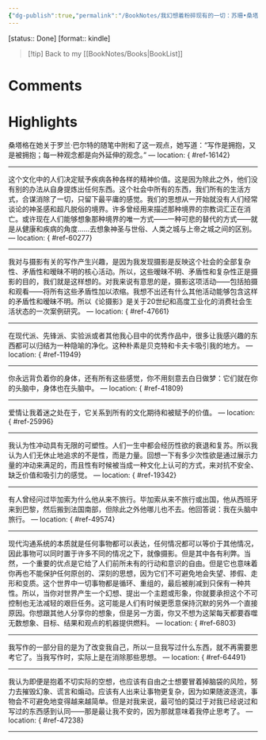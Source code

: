 ```yaml
---
{"dg-publish":true,"permalink":"/BookNotes/我幻想着粉碎现有的一切：苏珊•桑塔格访谈录/","title":"我幻想着粉碎现有的一切：苏珊•桑塔格访谈录","noteIcon":""}
---
```


[status:: Done]
[format:: kindle]

>[!tip] Back to my [[BookNotes/Books\|BookList]]

# Comments

# Highlights

桑塔格在她关于罗兰·巴尔特的随笔中附和了这一观点，她写道：“写作是拥抱，又是被拥抱；每一种观念都是向外延伸的观念。” — location: []()
{ #ref-16142}


---
这个文化中的人们决定赋予疾病各种各样的精神价值。这是因为除此之外，他们没有别的办法从自身提炼出任何东西。这个社会中所有的东西，我们所有的生活方式，合谋消除了一切，只留下最平庸的感觉。我们的思想从一开始就没有人们经常谈论的神圣感和超凡脱俗的境界。许多曾经用来描述那种境界的宗教词汇正在消亡。或许现在人们能够想象那种境界的唯一方式——一种可悲的替代的方式——就是从健康和疾病的角度……去想象神圣与世俗、人类之城与上帝之城之间的区别。 — location: []()
{ #ref-60277}


---
我对与摄影有关的写作产生兴趣，是因为我发现摄影是反映这个社会的全部复杂性、矛盾性和暧昧不明的核心活动。所以，这些暧昧不明、矛盾性和复杂性正是摄影的目的，我们就是这样想的。对我来说有意思的是，摄影这项活动——包括拍摄和观看——将所有这些矛盾性加以浓缩。我想不出还有什么其他活动能够包含这样的矛盾性和暧昧不明。所以《论摄影》是关于20世纪和高度工业化的消费社会生活状态的一次案例研究。 — location: []()
{ #ref-47661}


---
在现代派、先锋派、实验派或者其他我心目中的优秀作品中，很多让我感兴趣的东西都可以归结为一种隐喻的净化。这种朴素是贝克特和卡夫卡吸引我的地方。 — location: []()
{ #ref-11949}


---
你永远背负着你的身体，还有所有这些感觉，你不用刻意去白日做梦：它们就在你的头脑中，身体也在头脑中。 — location: []()
{ #ref-41809}


---
爱情让我着迷之处在于，它关系到所有的文化期待和被赋予的价值。 — location: []()
{ #ref-25996}


---
我认为性冲动具有无限的可塑性。人们一生中都会经历性欲的衰退和复苏。所以我认为人们无休止地追求的不是性，而是力量。回想一下有多少次性欲是通过展示力量的冲动来满足的，而且性有时候被当成一种文化上认可的方式，来对抗不安全、缺乏价值和吸引力的感觉。 — location: []()
{ #ref-19342}


---
有人曾经问过毕加索为什么他从来不旅行。毕加索从来不旅行或出国，他从西班牙来到巴黎，然后搬到法国南部，但除此之外他哪儿也不去。他回答说：我在头脑中旅行。 — location: []()
{ #ref-49574}


---
现代沟通系统的本质就是任何事物都可以表达，任何情况都可以等价于其他情况，因此事物可以同时置于许多不同的情况之下，就像摄影。但是其中各有利弊。当然，一个重要的优点是它给了人们前所未有的行动和意识的自由。但是它也意味着你再也不能保护任何原创的、深刻的思想，因为它们不可避免地会失望、掺假、走形和变质。这个世界中一切事物都是循环、重组的，最后被削减到只保有一种共性。所以，当你对世界产生一个幻想、提出一个主题或形象，你就要承担这个不可控制也无法减轻的艰巨任务。这可能是人们有时候更愿意保持沉默的另外一个直接原因。你想跟其他人分享你的想象，但是另一方面，你又不想为这架每天都要吞噬无数想象、目标、结果和观点的机器提供燃料。 — location: []()
{ #ref-6803}


---
我写作的一部分目的是为了改变我自己，所以一旦我写过什么东西，就不再需要思考它了。当我写作时，实际上是在消除那些思想。 — location: []()
{ #ref-64491}


---
我认为即便是抱着不切实际的空想，也应该有自由之士想要冒着掉脑袋的风险，努力去摧毁幻象、谎言和煽动。应该有人出来让事物更复杂，因为如果随波逐流，事物会不可避免地变得越来越简单。但是对我来说，最可怕的莫过于对我已经说过和写过的东西感到认同——那是最让我不安的，因为那就意味着我停止思考了。 — location: []()
{ #ref-47238}


---

